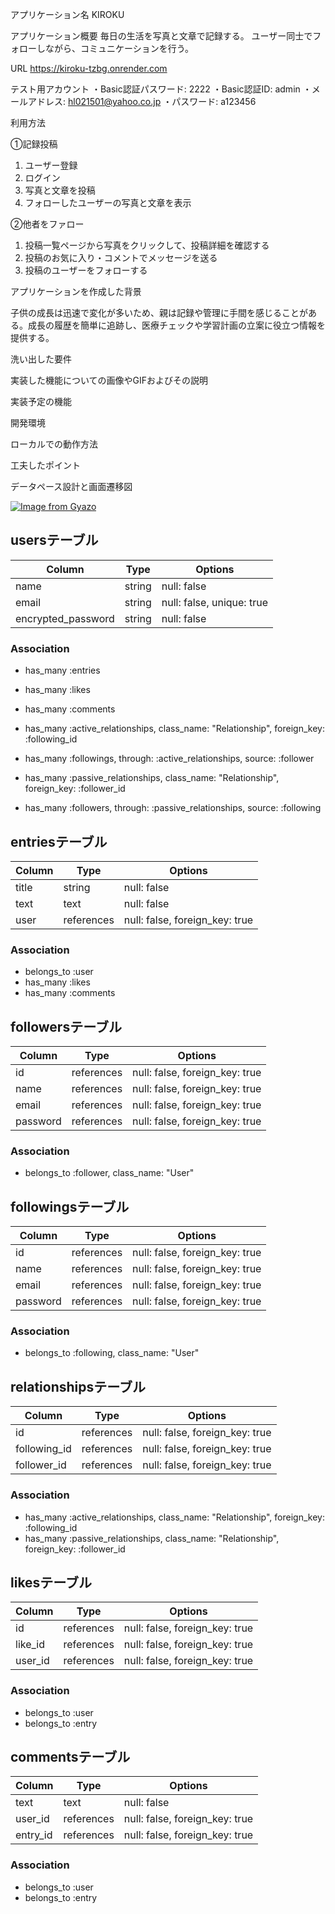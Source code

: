 アプリケーション名
KIROKU


アプリケーション概要
毎日の生活を写真と文章で記録する。
ユーザー同士でフォローしながら、コミュニケーションを行う。


URL
https://kiroku-tzbg.onrender.com

テスト用アカウント
・Basic認証パスワード: 2222
・Basic認証ID: admin
・メールアドレス: hl021501@yahoo.co.jp
・パスワード: a123456


利用方法

①記録投稿
1. ユーザー登録
2. ログイン
3. 写真と文章を投稿
4. フォローしたユーザーの写真と文章を表示

②他者をファロー
1. 投稿一覧ページから写真をクリックして、投稿詳細を確認する
2. 投稿のお気に入り・コメントでメッセージを送る
3. 投稿のユーザーをフォローする


アプリケーションを作成した背景

子供の成長は迅速で変化が多いため、親は記録や管理に手間を感じることがある。成長の履歴を簡単に追跡し、医療チェックや学習計画の立案に役立つ情報を提供する。


洗い出した要件



実装した機能についての画像やGIFおよびその説明



実装予定の機能



開発環境



ローカルでの動作方法



工夫したポイント




データペース設計と画面遷移図

[![Image from Gyazo](https://i.gyazo.com/92b90d33bd8197368f6fbd20ed0d83cc.png)](https://gyazo.com/92b90d33bd8197368f6fbd20ed0d83cc)



## usersテーブル
  
| Column             | Type       | Options                   |
| ------------------ | ---------- | ------------------------- |
| name               | string     | null: false               |
| email              | string     | null: false, unique: true |
| encrypted_password | string     | null: false               |


### Association

- has_many :entries
- has_many :likes
- has_many :comments

- has_many :active_relationships, class_name: "Relationship", foreign_key: :following_id
- has_many :followings, through: :active_relationships, source: :follower

- has_many :passive_relationships, class_name: "Relationship", foreign_key: :follower_id
- has_many :followers, through: :passive_relationships, source: :following


## entriesテーブル
  
| Column  | Type       | Options                        |
| ------- | ---------- | ------------------------------ |
| title   | string     | null: false                    |
| text    | text       | null: false                    |
| user    | references | null: false, foreign_key: true |


### Association

- belongs_to :user
- has_many :likes
- has_many :comments


## followersテーブル
  
| Column    | Type       | Options                        |
| --------- | ---------- | ------------------------------ |
| id        | references | null: false, foreign_key: true |
| name      | references | null: false, foreign_key: true |
| email     | references | null: false, foreign_key: true |
| password  | references | null: false, foreign_key: true |


### Association
- belongs_to :follower, class_name: "User"


## followingsテーブル
  
| Column    | Type       | Options                        |
| --------- | ---------- | ------------------------------ |
| id        | references | null: false, foreign_key: true |
| name      | references | null: false, foreign_key: true |
| email     | references | null: false, foreign_key: true |
| password  | references | null: false, foreign_key: true |


### Association
- belongs_to :following, class_name: "User"


## relationshipsテーブル
  
| Column        | Type       | Options                        |
| ------------- | ---------- | ------------------------------ |
| id            | references | null: false, foreign_key: true |
| following_id  | references | null: false, foreign_key: true |
| follower_id   | references | null: false, foreign_key: true |


### Association
- has_many :active_relationships, class_name: "Relationship", foreign_key: :following_id
- has_many :passive_relationships, class_name: "Relationship", foreign_key: :follower_id



## likesテーブル
  
| Column   | Type       | Options                        |
| -------- | ---------- | ------------------------------ |
| id       | references | null: false, foreign_key: true |
| like_id  | references | null: false, foreign_key: true |
| user_id  | references | null: false, foreign_key: true |


### Association

- belongs_to :user
- belongs_to :entry




## commentsテーブル
  
| Column    | Type       | Options                        |
| --------- | ---------- | ------------------------------ |
| text      | text       | null: false                    |
| user_id   | references | null: false, foreign_key: true |
| entry_id  | references | null: false, foreign_key: true |


### Association

- belongs_to :user
- belongs_to :entry



